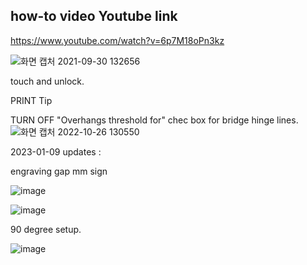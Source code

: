 how-to video Youtube link
-------------------
https://www.youtube.com/watch?v=6p7M18oPn3kz


![화면 캡처 2021-09-30 132656](https://user-images.githubusercontent.com/16078263/135387294-f9d789fb-eaf6-4ebb-84fc-a5b795306cb7.png)

touch and unlock.

PRINT Tip

TURN OFF "Overhangs threshold for" chec box
for bridge hinge lines.
![화면 캡처 2022-10-26 130550](https://user-images.githubusercontent.com/16078263/197932237-0a1b09b2-02cc-46dd-b91f-bb784f744bc7.png)

2023-01-09 updates : 

engraving gap mm sign

![image](https://user-images.githubusercontent.com/16078263/211242706-6bcc426b-a5f5-412f-be9b-37943408bf5a.png)

![image](https://user-images.githubusercontent.com/16078263/211242761-dbbccda9-71d7-4f83-84ee-d0dd8d6dfb71.png)


90 degree setup.

![image](https://user-images.githubusercontent.com/16078263/211242494-af2e6ea3-acd7-4703-b146-744133d81774.png)


